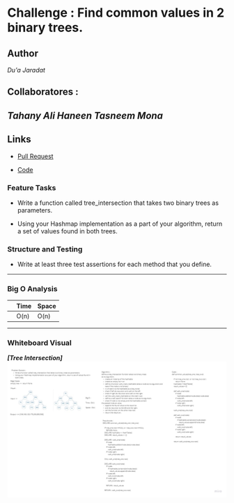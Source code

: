 # Challenge : Find common values in 2 binary trees.

## Author
*Du'a Jaradat*

## Collaboratores :
*Tahany Ali*
*Haneen*
*Tasneem*
*Mona*
---

## Links
- [Pull Request](https://github.com/duajaradat/data-structures-and-algorithms/pull/47)

- [Code](https://github.com/duajaradat/data-structures-and-algorithms/blob/tree-intersection/python/tree_intersection/tree_intersection.py)

### Feature Tasks

- Write a function called tree_intersection that takes two binary trees as parameters.

- Using your Hashmap implementation as a part of your algorithm, return a set of values found in both trees.



### Structure and Testing

 - Write at least three test assertions for each method that you define.


---

### Big O Analysis


|| Time | Space |
|:-----------| :----------- | :----------- |
|| O(n) | O(n) |

---


### Whiteboard Visual
***[Tree Intersection]***
![Tree Intersection](tree-intersection.jpg)




